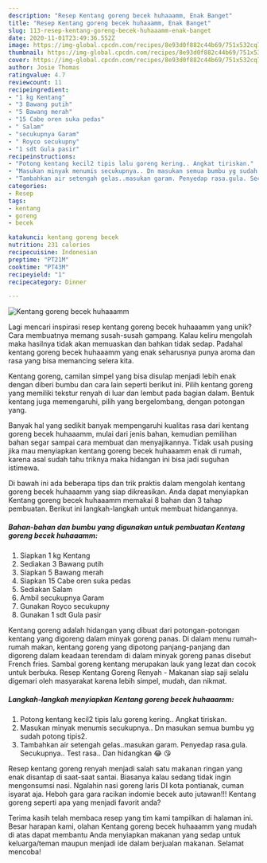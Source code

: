 ```yaml
---
description: "Resep Kentang goreng becek huhaaamm, Enak Banget"
title: "Resep Kentang goreng becek huhaaamm, Enak Banget"
slug: 113-resep-kentang-goreng-becek-huhaaamm-enak-banget
date: 2020-11-01T23:49:36.552Z
image: https://img-global.cpcdn.com/recipes/8e93d0f882c44b69/751x532cq70/kentang-goreng-becek-huhaaamm-foto-resep-utama.jpg
thumbnail: https://img-global.cpcdn.com/recipes/8e93d0f882c44b69/751x532cq70/kentang-goreng-becek-huhaaamm-foto-resep-utama.jpg
cover: https://img-global.cpcdn.com/recipes/8e93d0f882c44b69/751x532cq70/kentang-goreng-becek-huhaaamm-foto-resep-utama.jpg
author: Josie Thomas
ratingvalue: 4.7
reviewcount: 11
recipeingredient:
- "1 kg Kentang"
- "3 Bawang putih"
- "5 Bawang merah"
- "15 Cabe oren suka pedas"
- " Salam"
- "secukupnya Garam"
- " Royco secukupny"
- "1 sdt Gula pasir"
recipeinstructions:
- "Potong kentang kecil2 tipis lalu goreng kering.. Angkat tiriskan."
- "Masukan minyak menumis secukupnya.. Dn masukan semua bumbu yg sudah potong tipis2."
- "Tambahkan air setengah gelas..masukan garam. Penyedap rasa.gula. Secukupnya.. Test rasa.. Dan hidangkan 😂 😘"
categories:
- Resep
tags:
- kentang
- goreng
- becek

katakunci: kentang goreng becek 
nutrition: 231 calories
recipecuisine: Indonesian
preptime: "PT21M"
cooktime: "PT43M"
recipeyield: "1"
recipecategory: Dinner

---
```



![Kentang goreng becek huhaaamm](https://img-global.cpcdn.com/recipes/8e93d0f882c44b69/751x532cq70/kentang-goreng-becek-huhaaamm-foto-resep-utama.jpg)

Lagi mencari inspirasi resep kentang goreng becek huhaaamm yang unik? Cara membuatnya memang susah-susah gampang. Kalau keliru mengolah maka hasilnya tidak akan memuaskan dan bahkan tidak sedap. Padahal kentang goreng becek huhaaamm yang enak seharusnya punya aroma dan rasa yang bisa memancing selera kita.

Kentang goreng, camilan simpel yang bisa disulap menjadi lebih enak dengan diberi bumbu dan cara lain seperti berikut ini. Pilih kentang goreng yang memiliki tekstur renyah di luar dan lembut pada bagian dalam. Bentuk kentang juga memengaruhi, pilih yang bergelombang, dengan potongan yang.

Banyak hal yang sedikit banyak mempengaruhi kualitas rasa dari kentang goreng becek huhaaamm, mulai dari jenis bahan, kemudian pemilihan bahan segar sampai cara membuat dan menyajikannya. Tidak usah pusing jika mau menyiapkan kentang goreng becek huhaaamm enak di rumah, karena asal sudah tahu triknya maka hidangan ini bisa jadi suguhan istimewa.


Di bawah ini ada beberapa tips dan trik praktis dalam mengolah kentang goreng becek huhaaamm yang siap dikreasikan. Anda dapat menyiapkan Kentang goreng becek huhaaamm memakai 8 bahan dan 3 tahap pembuatan. Berikut ini langkah-langkah untuk membuat hidangannya.

<!--inarticleads1-->

##### Bahan-bahan dan bumbu yang digunakan untuk pembuatan Kentang goreng becek huhaaamm:

1. Siapkan 1 kg Kentang
1. Sediakan 3 Bawang putih
1. Siapkan 5 Bawang merah
1. Siapkan 15 Cabe oren suka pedas
1. Sediakan  Salam
1. Ambil secukupnya Garam
1. Gunakan  Royco secukupny
1. Gunakan 1 sdt Gula pasir


Kentang goreng adalah hidangan yang dibuat dari potongan-potongan kentang yang digoreng dalam minyak goreng panas. Di dalam menu rumah-rumah makan, kentang goreng yang dipotong panjang-panjang dan digoreng dalam keadaan terendam di dalam minyak goreng panas disebut French fries. Sambal goreng kentang merupakan lauk yang lezat dan cocok untuk berbuka. Resep Kentang Goreng Renyah - Makanan siap saji selalu digemari oleh masyarakat karena lebih simpel, mudah, dan nikmat. 

<!--inarticleads2-->

##### Langkah-langkah menyiapkan Kentang goreng becek huhaaamm:

1. Potong kentang kecil2 tipis lalu goreng kering.. Angkat tiriskan.
1. Masukan minyak menumis secukupnya.. Dn masukan semua bumbu yg sudah potong tipis2.
1. Tambahkan air setengah gelas..masukan garam. Penyedap rasa.gula. Secukupnya.. Test rasa.. Dan hidangkan 😂 😘


Resep kentang goreng renyah menjadi salah satu makanan ringan yang enak disantap di saat-saat santai. Biasanya kalau sedang tidak ingin mengonsumsi nasi. Ngalahin nasi goreng laris DI kota pontianak, cuman isyarat aja. Heboh gara gara racikan indomie becek auto jutawan!!! Kentang goreng seperti apa yang menjadi favorit anda? 

Terima kasih telah membaca resep yang tim kami tampilkan di halaman ini. Besar harapan kami, olahan Kentang goreng becek huhaaamm yang mudah di atas dapat membantu Anda menyiapkan makanan yang sedap untuk keluarga/teman maupun menjadi ide dalam berjualan makanan. Selamat mencoba!
